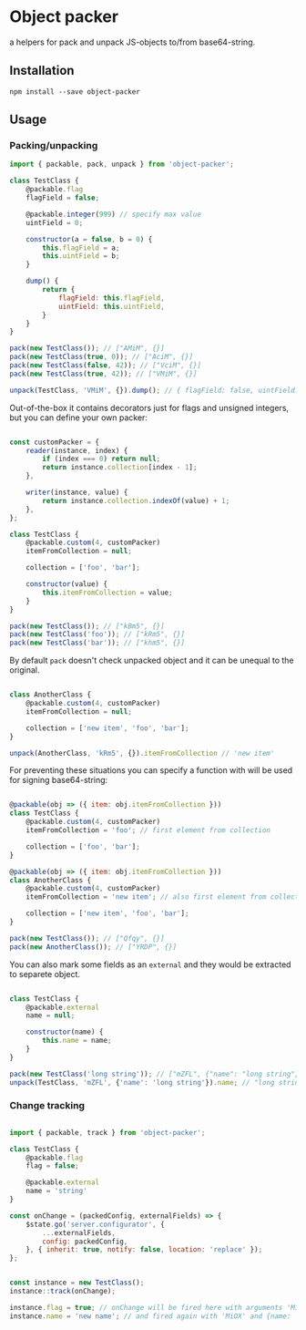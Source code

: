# Object packer

a helpers for pack and unpack JS-objects to/from base64-string.

## Installation

~~~
npm install --save object-packer
~~~

## Usage

### Packing/unpacking
~~~ javascript
import { packable, pack, unpack } from 'object-packer';

class TestClass {
    @packable.flag
    flagField = false;

    @packable.integer(999) // specify max value
    uintField = 0;

    constructor(a = false, b = 0) {
        this.flagField = a;
        this.uintField = b;
    }

    dump() {
        return {
            flagField: this.flagField,
            uintField: this.uintField,
        }
    }
}

pack(new TestClass()); // ["AMiM", {}]
pack(new TestClass(true, 0)); // ["AciM", {}]
pack(new TestClass(false, 42)); // ["VciM", {}]
pack(new TestClass(true, 42)); // ["VMiM", {}]

unpack(TestClass, 'VMiM', {}).dump(); // { flagField: false, uintField: 42 }
~~~

Out-of-the-box it contains decorators just for flags and unsigned integers, but you can define your own packer:

~~~ javascript

const customPacker = {
    reader(instance, index) {
        if (index === 0) return null;
        return instance.collection[index - 1];
    },

    writer(instance, value) {
        return instance.collection.indexOf(value) + 1;
    },
};

class TestClass {
    @packable.custom(4, customPacker)
    itemFromCollection = null;

    collection = ['foo', 'bar'];

    constructor(value) {
        this.itemFromCollection = value;
    }
}

pack(new TestClass()); // ["kBm5", {}]
pack(new TestClass('foo')); // ["kRm5", {}]
pack(new TestClass('bar')); // ["khm5", {}]
~~~

By default `pack` doesn't check unpacked object and it can be unequal to the original.

~~~ javascript

class AnotherClass {
    @packable.custom(4, customPacker)
    itemFromCollection = null;

    collection = ['new item', 'foo', 'bar'];
}

unpack(AnotherClass, 'kRm5', {}).itemFromCollection // 'new item'
~~~

For preventing these situations you can specify a function with will be used for signing base64-string:

~~~ javascript

@packable(obj => ({ item: obj.itemFromCollection }))
class TestClass {
    @packable.custom(4, customPacker)
    itemFromCollection = 'foo'; // first element from collection

    collection = ['foo', 'bar'];
}

@packable(obj => ({ item: obj.itemFromCollection }))
class AnotherClass {
    @packable.custom(4, customPacker)
    itemFromCollection = 'new item'; // also first element from collection

    collection = ['new item', 'foo', 'bar'];
}

pack(new TestClass()); // ["Qfqy", {}]
pack(new AnotherClass()); // ["YRDP", {}]
~~~

You can also mark some fields as an `external` and they would be extracted to separete object.

~~~ javascript

class TestClass {
    @packable.external
    name = null;

    constructor(name) {
        this.name = name;
    }
}

pack(new TestClass('long string')); // ["mZFL", {"name": "long string"}]
unpack(TestClass, 'mZFL', {'name': 'long string'}).name; // "long string"
~~~

### Change tracking

~~~ javascript

import { packable, track } from 'object-packer';

class TestClass {
    @packable.flag
    flag = false;

    @packable.external
    name = 'string'
}

const onChange = (packedConfig, externalFields) => {
    $state.go('server.configurator', {
    	...externalFields,
        config: packedConfig,
    }, { inherit: true, notify: false, location: 'replace' });
};


const instance = new TestClass();
instance::track(onChange);

instance.flag = true; // onChange will be fired here with arguments 'MiOX' and {name: 'string'}
instance.name = 'new name'; // and fired again with 'MiOX' and {name: 'new name'}
~~~